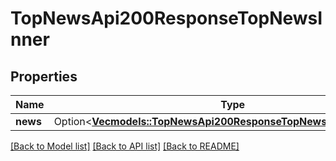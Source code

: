# TopNewsApi200ResponseTopNewsInner

## Properties

Name | Type | Description | Notes
------------ | ------------- | ------------- | -------------
**news** | Option<[**Vec<models::TopNewsApi200ResponseTopNewsInnerNewsInner>**](topNewsAPI_200_response_top_news_inner_news_inner.md)> |  | [optional]

[[Back to Model list]](../README.md#documentation-for-models) [[Back to API list]](../README.md#documentation-for-api-endpoints) [[Back to README]](../README.md)


